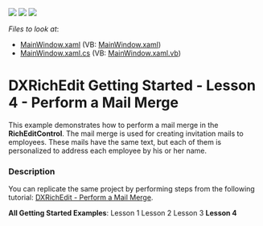 <!-- default badges list -->
![](https://img.shields.io/endpoint?url=https://codecentral.devexpress.com/api/v1/VersionRange/128607374/10.2.3%2B)
[![](https://img.shields.io/badge/Open_in_DevExpress_Support_Center-FF7200?style=flat-square&logo=DevExpress&logoColor=white)](https://supportcenter.devexpress.com/ticket/details/E2593)
[![](https://img.shields.io/badge/📖_How_to_use_DevExpress_Examples-e9f6fc?style=flat-square)](https://docs.devexpress.com/GeneralInformation/403183)
<!-- default badges end -->
<!-- default file list -->
*Files to look at*:

* [MainWindow.xaml](./CS/WpfApplication1/MainWindow.xaml) (VB: [MainWindow.xaml](./VB/WpfApplication1/MainWindow.xaml))
* [MainWindow.xaml.cs](./CS/WpfApplication1/MainWindow.xaml.cs) (VB: [MainWindow.xaml.vb](./VB/WpfApplication1/MainWindow.xaml.vb))
<!-- default file list end -->
# DXRichEdit Getting Started - Lesson 4 - Perform a Mail Merge


<p>This example demonstrates how to perform a mail merge in the <strong>RichEditControl</strong>. The mail merge is used for creating invitation mails to employees. These mails have the same text, but each of them is personalized to address each employee by his or her name.</p>


<h3>Description</h3>

<p>You can replicate the same project by performing steps from the following tutorial: <a href="http://help.devexpress.com/#WPF/CustomDocument8856">DXRichEdit - Perform a Mail Merge</a>.</p><p><strong>All Getting Started Examples</strong>: <a data-ticket="E2586">Lesson 1</a> <a data-ticket="E2587">Lesson 2</a> <a data-ticket="E2588">Lesson 3</a> <strong>Lesson 4</strong></p>

<br/>


